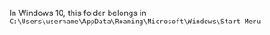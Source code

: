 In Windows 10, this folder belongs in 
`C:\Users\username\AppData\Roaming\Microsoft\Windows\Start Menu`
